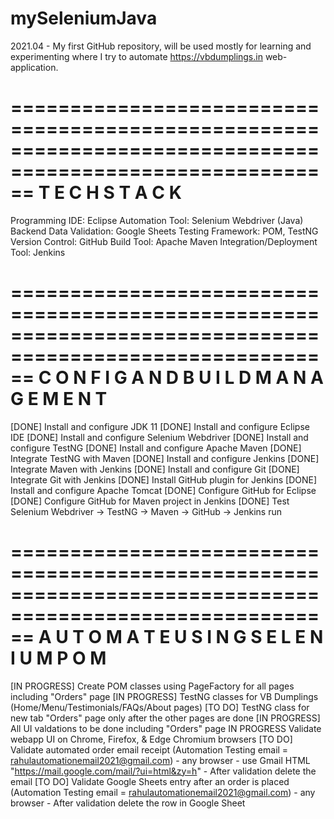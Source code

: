# mySeleniumJava
2021.04 - My first GitHub repository, will be used mostly for learning and experimenting where I try to automate https://vbdumplings.in web-application.

==========================================================================================================
T E C H   S T A C K
==========================================================================================================
Programming IDE: Eclipse
Automation Tool: Selenium Webdriver (Java) 
Backend Data Validation: Google Sheets
Testing Framework: POM, TestNG
Version Control: GitHub
Build Tool: Apache Maven
Integration/Deployment Tool: Jenkins

==========================================================================================================
C O N F I G   A N D   B U I L D   M A N A G E M E N T
==========================================================================================================
[DONE] Install and configure JDK 11
[DONE] Install and configure Eclipse IDE
[DONE] Install and configure Selenium Webdriver
[DONE] Install and configure TestNG
[DONE] Install and configure Apache Maven 
[DONE] Integrate TestNG with Maven
[DONE] Install and configure Jenkins 
[DONE] Integrate Maven with Jenkins
[DONE] Install and configure Git 
[DONE] Integrate Git with Jenkins
[DONE] Install GitHub plugin for Jenkins
[DONE] Install and configure Apache Tomcat 
[DONE] Configure GitHub for Eclipse
[DONE] Configure GitHub for Maven project in Jenkins
[DONE] Test Selenium Webdriver -> TestNG -> Maven -> GitHub -> Jenkins run 

==========================================================================================================
A U T O M A T E   U S I N G   S E L E N I U M   P O M 
==========================================================================================================
[IN PROGRESS] Create POM classes using PageFactory for all pages including "Orders" page
[IN PROGRESS] TestNG classes for VB Dumplings (Home/Menu/Testimonials/FAQs/About pages)
[TO DO] TestNG class for new tab "Orders" page only after the other pages are done
[IN PROGRESS] All UI valdations to be done including "Orders" page 
IN PROGRESS Validate webapp UI on Chrome, Firefox, & Edge Chromium browsers
[TO DO] Validate automated order email receipt (Automation Testing email = rahulautomationemail2021@gmail.com) 
	- any browser 
	- use Gmail HTML "https://mail.google.com/mail/?ui=html&zy=h"
	- After validation delete the email
[TO DO] Validate Google Sheets entry after an order is placed (Automation Testing email = rahulautomationemail2021@gmail.com) 
	- any browser
	- After validation delete the row in Google Sheet
